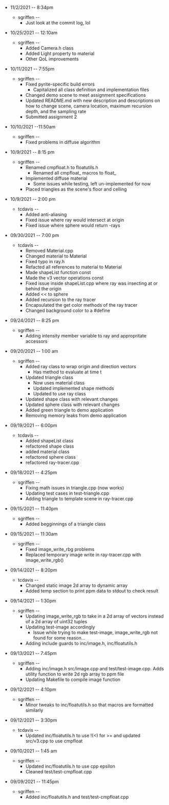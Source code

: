 - 11/2/2021 -- 8:34pm
	- sgriffen --
		- Just look at the commit log, lol

- 10/25/2021 -- 12:10am
	- sgriffen --
		- Added Camera.h class
		- Added Light property to material
		- Other QoL improvements
- 10/11/2021 -- 7:55pm
	- sgriffen --
		- Fixed pyrite-specific build errors
			- Capitalized all class definition and implementation files
		- Changed demo scene to meet assignment specifications
		- Updated README.md with new description and descriptions on how to change scene, camera location, maximum recursion depth, and the sampling rate
		- Submitted assignment 2
- 10/10/2021 --11:50am
	- sgriffen --
		- Fixed problems in diffuse algorithm
- 10/9/2021 -- 8:15 pm
	- sgriffen --
		- Renamed cmpfloat.h to floatutils.h
			- Renamed all cmpfloat_ macros to float_
		- Implemented diffuse material
			- Some issues while testing, left un-implemented for now
		- Placed triangles as the scene's floor and celling

- 10/9/2021 -- 2:00 pm
	- tcdavis --
		- Added anti-aliasing
        - Fixed issue where ray would intersect at origin
        - Fixed issue where sphere would return -rays
- 09/30/2021 -- 7:00 pm
	- tcdavis --
		- Removed Material.cpp
		- Changed material to Material
		- Fixed typo in ray.h
		- Refacted all references to material to Material
		- Made shapeList function const
		- Made the v3 vector operations const
		- Fixed issue inside shapeList.cpp where ray was insecting at or behind the origin
		- Added << to sphere
		- Added recursion to the ray tracer
		- Encapsulated the get color methods of the ray tracer
		- Changed background color to a #define
- 09/24/2021 -- 8:25 pm
	- sgriffen --
		- Adding intensity member variable to ray and appropritate accessors
- 09/20/2021 -- 1:00 am
	- sgriffen --
		- Added ray class to wrap origin and direction vectors
			- Has method to evaluate at time t
		- Updated triangle class
			- Now uses material class
			- Updated implemented shape methods
			- Updated to use ray class
		- Updated shape class with relevant changes
		- Updated sphere class with relevant changes
		- Added green triangle to demo application
		- Removing memory leaks from demo application
- 09/19/2021 -- 6:00pm
	- tcdavis --
		- Added shapeList class
		- refactored shape class
		- added material class
		- refactored sphere class
		- refactored ray-tracer.cpp
- 09/18/2021 -- 4:25pm
	- sgriffen --
		- Fixing math issues in triangle.cpp (now works)
		- Updating test cases in test-triangle.cpp
		- Adding triangle to template scene in ray-tracer.cpp
- 09/15/2021 -- 11:40pm
	- sgriffen --
		- Added begginnings of a triangle class
- 09/15/2021 -- 11:30am
	- sgriffen --
		- Fixed image_write_rbg problems
		- Replaced temporary image write in ray-tracer.cpp with image_write_rgb()
- 09/14/2021 -- 8:20pm
	- tcdavis --
		- Changed static image 2d array to dynamic array
		- Added temp section to print ppm data to stdout to check result
- 09/14/2021 -- 1:30pm
	- sgriffen --
		- Updating image_write_rgb to take in a 2d array of vectors instead of a 2d array of uint32 tuples
		- Updating test-image accordingly
			- Issue while trying to make test-image, image_write_rgb not found for some reason...
		- Adding include guards to inc/image.h, inc/floatutils.h
- 09/13/2021 -- 7:45pm
	- sgriffen --
		- Adding inc/image.h src/image.cpp and test/test-image.cpp. Adds utility function to write 2d rgb array to ppm file
		- Updating Makefile to compile image function
- 09/12/2021 -- 4:10pm
	- sgriffen --
		- Minor tweaks to inc/floatutils.h so that macros are formatted similarly
- 09/12/2021 -- 3:30pm
	- tcdavis --
		- Updated inc/floatutils.h to use !(<) for >= and updated src/v3.cpp to use cmpfloat
- 09/10/2021 -- 1:45 am
	- sgriffen --
		- Updated inc/floatutils.h to use cpp epsilon
		- Cleaned test/test-cmpfloat.cpp
- 09/09/2021 -- 11:45pm
	- sgriffen --
		- Added inc/floatutils.h and test/test-cmpfloat.cpp

